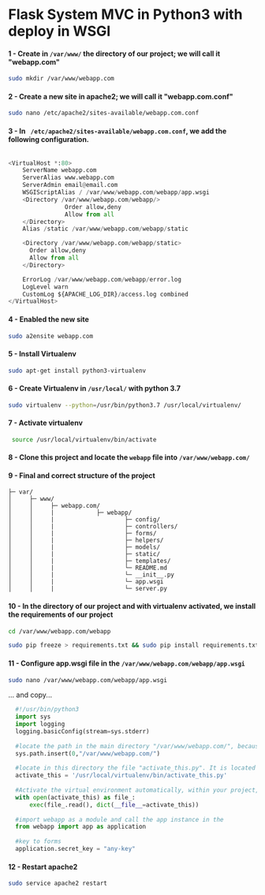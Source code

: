 # Flask System MVC in Python3 with deploy in WSGI

#### 1 - Create in ``` /var/www/ ``` the directory of our project; we will call it "webapp.com"
``` bash 
sudo mkdir /var/www/webapp.com 
```

#### 2 - Create a new site in apache2; we will call it "webapp.com.conf"
``` bash 
sudo nano /etc/apache2/sites-available/webapp.com.conf 
```

#### 3 - In ``` /etc/apache2/sites-available/webapp.com.conf```, we add the following configuration.

```python

<VirtualHost *:80>
    ServerName webapp.com
    ServerAlias www.webapp.com
    ServerAdmin email@email.com
    WSGIScriptAlias / /var/www/webapp.com/webapp/app.wsgi
    <Directory /var/www/webapp.com/webapp/>
                Order allow,deny
                Allow from all
    </Directory>
    Alias /static /var/www/webapp.com/webapp/static

    <Directory /var/www/webapp.com/webapp/static>
      Order allow,deny
      Allow from all
    </Directory>

    ErrorLog /var/www/webapp.com/webapp/error.log
    LogLevel warn
    CustomLog ${APACHE_LOG_DIR}/access.log combined
</VirtualHost>

  ``` 
 #### 4 - Enabled the new site
``` bash 
sudo a2ensite webapp.com
```

#### 5 - Install Virtualenv
``` bash
sudo apt-get install python3-virtualenv
```
  
#### 6 - Create Virtualenv in ```/usr/local/``` with python 3.7

``` bash
sudo virtualenv --python=/usr/bin/python3.7 /usr/local/virtualenv/
```

#### 7 - Activate virtualenv
``` bash
 source /usr/local/virtualenv/bin/activate
```

#### 8 - Clone this project and locate the ``` webapp ``` file into ```/var/www/webapp.com/ ```

#### 9 - Final and correct structure of the project

```
├─ var/         
│     ├─ www/            
│     │     ├─ webapp.com/
│     │     |            ├─ webapp/
│     │     |                    ├─ config/ 
│     │     |                    ├─ controllers/
│     │     |                    ├─ forms/
│     │     |                    ├─ helpers/
│     │     |                    ├─ models/
│     │     |                    ├─ static/
│     │     |                    ├─ templates/
│     │     |                    └─ README.md
│     │     |                    └─ __init__.py
│     │     |                    └─ app.wsgi
│     │     |                    └─ server.py
```

#### 10 - In the directory of our project and with virtualenv activated, we install the requirements of our project
``` bash
cd /var/www/webapp.com/webapp
```
``` bash
sudo pip freeze > requirements.txt && sudo pip install requirements.txt
```

#### 11 - Configure app.wsgi file in the ``` /var/www/webapp.com/webapp/app.wsgi ```
``` bash
sudo nano /var/www/webapp.com/webapp/app.wsgi
```
... and copy...
```python
  #!/usr/bin/python3
  import sys
  import logging
  logging.basicConfig(stream=sys.stderr)
  
  #locate the path in the main directory "/var/www/webapp.com/", because the "/var/www/webapp.com/webapp/app.wsgi" file will interpret the "/var/www/webapp.com/webapp/" folder as a module, since the "app" instance is in a "/var/www/webapp.com/webapp/__init__.py" file
  sys.path.insert(0,"/var/www/webapp.com/")
  
  #locate in this directory the file "activate_this.py". It is located in the "/usr/local/virtualenv/bin/" folder created in step 6
  activate_this = '/usr/local/virtualenv/bin/activate_this.py'
  
  #Activate the virtual environment automatically, within your project, allowing it to be activated online. Note: Only for python3
  with open(activate_this) as file_:
      exec(file_.read(), dict(__file__=activate_this))
      
  #import webapp as a module and call the app instance in the
  from webapp import app as application
  
  #key to forms
  application.secret_key = "any-key"
  ```
#### 12 - Restart apache2
``` bash
sudo service apache2 restart
```
